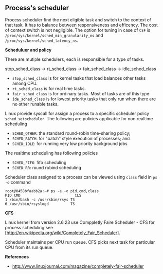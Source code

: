 ## Process's scheduler

Process scheduler find the next eligible task and switch to the context of that task. It has to balance between responsiveness and efficency. The cost of context switch is not negligible. The option for tuning in case of `CSF` is `/proc/sys/kernel/sched_min_granularity_ns`  and `/proc/sys/kernel/sched_latency_ns`.

**Scheduluer and policy**

There are mutiple schedulers, each is responsible for a type of tasks. 

   stop_sched_class → rt_sched_class → fair_sched_class → idle_sched_class 

* `stop_sched_class` is for kernel tasks that load balances other tasks among CPU. 
* `rt_sched_class` is for real time tasks.
* `fair_sched_class` is for ordinary tasks. Most of tasks are of this type
* `ide_sched_class` is for lowest priority tasks that only run when there are no other runable tasks.

Linux provide syscall for assign a process to a specific scheduler policy `sched_setscheduler`. The following are policies applicable for non realtime scheduling

* `SCHED_OTHER`: the standard round-robin time-sharing policy;
* `SCHED_BATCH`: for "batch" style execution of processes; and
* `SCHED_IDLE`: for running very low priority background jobs

The realtime scheduling has following policies

* `SCHED_FIFO`: fifo scheduling
* `SCHED_RR`: round robind scheduling

Scheduler class assigned to a process can be viewed using `class` field in `ps -o` command
 
    root@0458bfaabb2a:~# ps -e -o pid,cmd,class
    PID CMD                         CLS
    1 /bin/bash -c /usr/sbin/rsys TS
    6 /usr/sbin/rsyslogd          TS


**CFS**

Linux kernel from version 2.6.23 use Comppletly Faire Scheduler - CFS for process scheduling see [http://en.wikipedia.org/wiki/Completely_Fair_Scheduler].

Scheduler maintains per CPU run queue. CFS picks next task for particular CPU from its run queue.

**References**

* http://www.linuxjournal.com/magazine/completely-fair-scheduler
